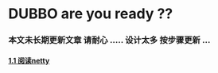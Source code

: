 # DUBBO are you ready ??

### 本文未长期更新文章 请耐心 ..... 设计太多 按步骤更新 ...

#### [1.1 阅读netty ](/docs/netty.md)



